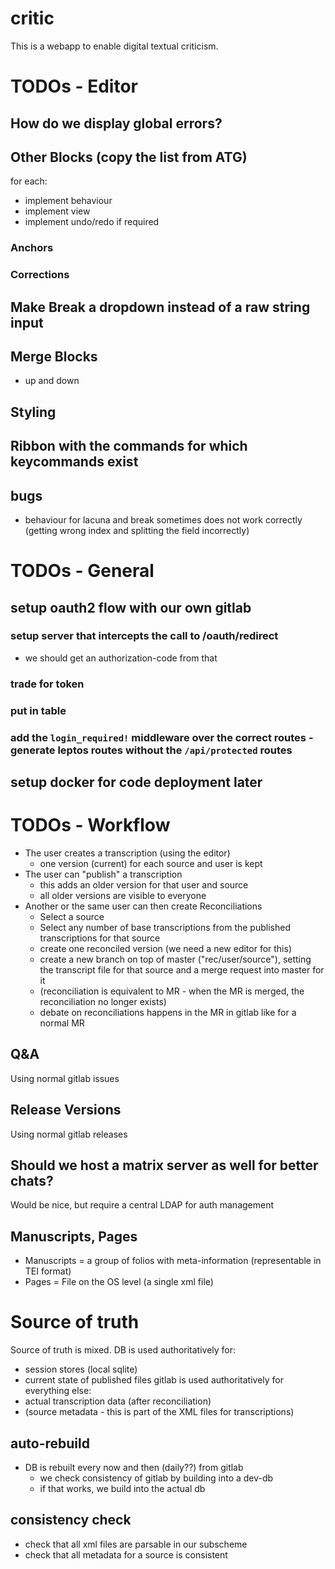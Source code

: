# critic
This is a webapp to enable digital textual criticism.

# TODOs - Editor
## How do we display global errors?

## Other Blocks (copy the list from ATG)
for each:
- implement behaviour
- implement view
- implement undo/redo if required
### Anchors
### Corrections

## Make Break a dropdown instead of a raw string input

## Merge Blocks
- up and down

## Styling

## Ribbon with the commands for which keycommands exist

## bugs
- behaviour for lacuna and break sometimes does not work correctly (getting wrong index and splitting the field incorrectly)

# TODOs - General
## setup oauth2 flow with our own gitlab
### setup server that intercepts the call to /oauth/redirect
- we should get an authorization-code from that
### trade for token
### put in table
### add the `login_required!` middleware over the correct routes - generate leptos routes without the `/api/protected` routes

## setup docker for code deployment later

# TODOs - Workflow
- The user creates a transcription (using the editor)
    - one version (current) for each source and user is kept
- The user can "publish" a transcription
    - this adds an older version for that user and source
    - all older versions are visible to everyone
- Another or the same user can then create Reconciliations
    - Select a source
    - Select any number of base transcriptions from the published transcriptions for that source
    - create one reconciled version (we need a new editor for this)
    - create a new branch on top of master ("rec/user/source"), setting the transcript file for that source and a merge request into master for it
    - (reconciliation is equivalent to MR - when the MR is merged, the reconciliation no longer exists)
    - debate on reconciliations happens in the MR in gitlab like for a normal MR

## Q&A
Using normal gitlab issues

## Release Versions
Using normal gitlab releases

## Should we host a matrix server as well for better chats?
Would be nice, but require a central LDAP for auth management

## Manuscripts, Pages
- Manuscripts = a group of folios with meta-information (representable in TEI format)
- Pages = File on the OS level (a single xml file)

# Source of truth
Source of truth is mixed.
DB is used authoritatively for:
- session stores (local sqlite)
- current state of published files
gitlab is used authoritatively for everything else:
- actual transcription data (after reconciliation)
- (source metadata - this is part of the XML files for transcriptions)

## auto-rebuild
- DB is rebuilt every now and then (daily??) from gitlab
    - we check consistency of gitlab by building into a dev-db
    - if that works, we build into the actual db

## consistency check
- check that all xml files are parsable in our subscheme
- check that all metadata for a source is consistent

